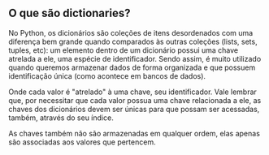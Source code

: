 ## O que são dictionaries?

No Python, os dicionários são coleções de itens desordenados com uma diferença bem grande quando comparados às outras coleções (lists, sets, tuples, etc): um elemento dentro de um dicionário possui uma chave atrelada a ele, uma espécie de identificador. Sendo assim, é muito utilizado quando queremos armazenar dados de forma organizada e que possuem identificação única (como acontece em bancos de dados).

Onde cada valor é "atrelado" à uma chave, seu identificador. Vale lembrar que, por necessitar que cada valor possua uma chave relacionada a ele, as chaves dos dicionários devem ser únicas para que possam ser acessadas, também, através do seu índice.

As chaves também não são armazenadas em qualquer ordem, elas apenas são associadas aos valores que pertencem.